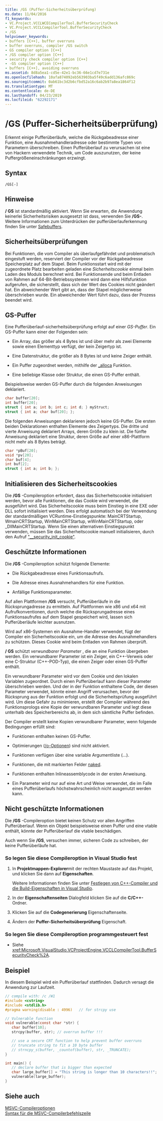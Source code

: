 ```yaml
---
title: /GS (Puffer-Sicherheitsüberprüfung)
ms.date: 11/04/2016
f1_keywords:
- VC.Project.VCCLWCECompilerTool.BufferSecurityCheck
- VC.Project.VCCLCompilerTool.BufferSecurityCheck
- /GS
helpviewer_keywords:
- buffers [C++], buffer overruns
- buffer overruns, compiler /GS switch
- GS compiler option [C++]
- /GS compiler option [C++]
- security check compiler option [C++]
- -GS compiler option [C++]
- buffers [C++], avoiding overruns
ms.assetid: 8d8a5ea1-cd5e-42e1-bc36-66e1cd7e731e
ms.openlocfilehash: 10afa874092eb563903ba5f49c6add136afc869c
ms.sourcegitcommit: 0ab61bc3d2b6cfbd52a16c6ab2b97a8ea1864f12
ms.translationtype: MT
ms.contentlocale: de-DE
ms.lasthandoff: 04/23/2019
ms.locfileid: "62292171"
---
```

# <a name="gs-buffer-security-check"></a>/GS (Puffer-Sicherheitsüberprüfung)

Erkennt einige Pufferüberläufe, welche die Rückgabeadresse einer Funktion, eine Ausnahmehandleradresse oder bestimmte Typen von Parametern überschreiben. Einen Pufferüberlauf zu verursachen ist eine von Hackern verwendete Technik, um Code auszunutzen, der keine Puffergrößeneinschränkungen erzwingt.

## <a name="syntax"></a>Syntax

```
/GS[-]
```

## <a name="remarks"></a>Hinweise

**/ GS** ist standardmäßig aktiviert. Wenn Sie erwarten, die Anwendung keinerlei Sicherheitsrisiken ausgesetzt ist dass, verwenden Sie **/GS-**. Weitere Informationen zum Unterdrücken der pufferüberlauferkennung finden Sie unter [Safebuffers](../../cpp/safebuffers.md).

## <a name="security-checks"></a>Sicherheitsüberprüfungen

Bei Funktionen, die vom Compiler als überlaufgefährdet und problematisch eingestuft werden, reserviert der Compiler vor der Rückgabeadresse Speicherplatz auf dem Stapel. Beim Funktionsstart wird mit der zugeordnete Platz bearbeiten geladen eine *Sicherheitscookie* einmal beim Laden des Moduls berechnet wird. Bei Funktionsende und beim Entladen von Rahmen auf 64-Bit-Betriebssystemen wird dann eine Hilfsfunktion aufgerufen, die sicherstellt, dass sich der Wert des Cookies nicht geändert hat. Ein abweichender Wert gibt an, dass der Stapel möglicherweise überschrieben wurde. Ein abweichender Wert führt dazu, dass der Prozess beendet wird.

## <a name="gs-buffers"></a>GS-Puffer

Eine Pufferüberlauf-sicherheitsüberprüfung erfolgt auf einer *GS-Puffer*. Ein GS-Puffer kann einer der Folgenden sein:

- Ein Array, das größer als 4 Bytes ist und über mehr als zwei Elemente sowie einen Elementtyp verfügt, der kein Zeigertyp ist.

- Eine Datenstruktur, die größer als 8 Bytes ist und keine Zeiger enthält.

- Ein Puffer zugeordnet werden, mithilfe der [_alloca](../../c-runtime-library/reference/alloca.md) Funktion.

- Eine beliebige Klasse oder Struktur, die einen GS-Puffer enthält.

Beispielsweise werden GS-Puffer durch die folgenden Anweisungen deklariert.

```cpp
char buffer[20];
int buffer[20];
struct { int a; int b; int c; int d; } myStruct;
struct { int a; char buf[20]; };
```

Die folgenden Anweisungen deklarieren jedoch keine GS-Puffer. Die ersten beiden Deklarationen enthalten Elemente des Zeigertyps. Die dritte und vierte Anweisung deklariert Arrays, deren Größe zu klein ist. Die fünfte Anweisung deklariert eine Struktur, deren Größe auf einer x86-Plattform nicht mehr als 8 Bytes beträgt.

```cpp
char *pBuf[20];
void *pv[20];
char buf[4];
int buf[2];
struct { int a; int b; };
```

## <a name="initialize-the-security-cookie"></a>Initialisieren des Sicherheitscookies

Die **/GS** -Compileroption erfordert, dass das Sicherheitscookie initialisiert werden, bevor alle Funktionen, die das Cookie wird verwendet, die ausgeführt wird. Das Sicherheitscookie muss beim Einstieg in eine EXE oder DLL sofort initialisiert werden. Dies erfolgt automatisch bei der Verwendung der standardmäßigen VCRuntime-Einstiegspunkte: MainCRTStartup, WmainCRTStartup, WinMainCRTStartup, wWinMainCRTStartup, oder _DllMainCRTStartup. Wenn Sie einen alternativen Einstiegspunkt verwenden, müssen Sie das Sicherheitscookie manuell initialisieren, durch den Aufruf ["__security_init_cookie"](../../c-runtime-library/reference/security-init-cookie.md).

## <a name="what-is-protected"></a>Geschützte Informationen

Die **/GS** -Compileroption schützt folgende Elemente:

- Die Rückgabeadresse eines Funktionsaufrufs.

- Die Adresse eines Ausnahmehandlers für eine Funktion.

- Anfällige Funktionsparameter.

Auf allen Plattformen **/GS** versucht, Pufferüberläufe in die Rücksprungadresse zu ermitteln. Auf Plattformen wie x86 und x64 mit Aufrufkonventionen, durch welche die Rücksprungadresse eines Funktionsaufrufes auf dem Stapel gespeichert wird, lassen sich Pufferüberläufe leichter ausnutzen.

Wird auf x86-Systemen ein Ausnahme-Handler verwendet, fügt der Compiler ein Sicherheitscookie ein, um die Adresse des Ausnahmehandlers zu schützen. Dieses Cookie wird beim Entladen von Rahmen überprüft.

**/ GS** schützt *verwundbarer Parameter* , die an eine Funktion übergeben werden. Ein verwundbarer Parameter ist ein Zeiger, ein C++-Verweis oder eine C-Struktur (C++-POD-Typ), die einen Zeiger oder einen GS-Puffer enthält.

Ein verwundbarer Parameter wird vor dem Cookie und den lokalen Variablen zugeordnet. Durch einen Pufferüberlauf kann dieser Parameter überschrieben werden. Und der in der Funktion enthaltene Code, der diesen Parameter verwendet, könnte einen Angriff verursachen, bevor der Rücksprung aus der Funktion erfolgt und die Sicherheitsprüfung ausgeführt wird. Um diese Gefahr zu minimieren, erstellt der Compiler während des Funktionsprologs eine Kopie der verwundbaren Parameter und legt diese unterhalb des Speicherbereichs ab, in dem sich sämtliche Puffer befinden.

Der Compiler erstellt keine Kopien verwundbarer Parameter, wenn folgende Bedingungen erfüllt sind:

- Funktionen enthalten keinen GS-Puffer.

- Optimierungen ([/o-Optionen](o-options-optimize-code.md)) sind nicht aktiviert.

- Funktionen verfügen über eine variable Argumentliste (...).

- Funktionen, die mit markierten Felder [naked](../../cpp/naked-cpp.md).

- Funktionen enthalten Inlineassemblycode in der ersten Anweisung.

- Ein Parameter wird nur auf eine Art und Weise verwendet, die im Falle eines Pufferüberlaufs höchstwahrscheinlich nicht ausgenutzt werden kann.

## <a name="what-is-not-protected"></a>Nicht geschützte Informationen

Die **/GS** -Compileroption bietet keinen Schutz vor allen Angriffen Pufferüberlauf. Wenn ein Objekt beispielsweise einen Puffer und eine vtable enthält, könnte der Pufferüberlauf die vtable beschädigen.

Auch wenn Sie **/GS**, versuchen immer, sicheren Code zu schreiben, der keine Pufferüberläufe hat.

### <a name="to-set-this-compiler-option-in-visual-studio"></a>So legen Sie diese Compileroption in Visual Studio fest

1. In **Projektmappen-Explorer**mit der rechten Maustaste auf das Projekt, und klicken Sie dann auf **Eigenschaften**.

   Weitere Informationen finden Sie unter [Festlegen von C++-Compiler und die Build-Eigenschaften in Visual Studio](../working-with-project-properties.md).

1. In der **Eigenschaftenseiten** Dialogfeld klicken Sie auf die **C/C++-** Ordner.

1. Klicken Sie auf die **Codegenerierung** Eigenschaftenseite.

1. Ändern der **Puffer-Sicherheitsüberprüfung** Eigenschaft.

### <a name="to-set-this-compiler-option-programmatically"></a>So legen Sie diese Compileroption programmgesteuert fest

- Siehe <xref:Microsoft.VisualStudio.VCProjectEngine.VCCLCompilerTool.BufferSecurityCheck%2A>.

## <a name="example"></a>Beispiel

In diesem Beispiel wird ein Pufferüberlauf stattfinden. Dadurch versagt die Anwendung zur Laufzeit.

```C
// compile with: /c /W1
#include <cstring>
#include <stdlib.h>
#pragma warning(disable : 4996)   // for strcpy use

// Vulnerable function
void vulnerable(const char *str) {
   char buffer[10];
   strcpy(buffer, str); // overrun buffer !!!

   // use a secure CRT function to help prevent buffer overruns
   // truncate string to fit a 10 byte buffer
   // strncpy_s(buffer, _countof(buffer), str, _TRUNCATE);
}

int main() {
   // declare buffer that is bigger than expected
   char large_buffer[] = "This string is longer than 10 characters!!";
   vulnerable(large_buffer);
}
```

## <a name="see-also"></a>Siehe auch

[MSVC-Compileroptionen](compiler-options.md)<br/>
[Syntax für die MSVC-Compilerbefehlszeile](compiler-command-line-syntax.md)
